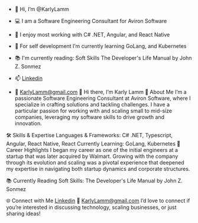 - 👋 Hi, I’m @KarlyLamm 
- 💻 I am a Software Engineering Consultant for Aviron Software
- 👀 I enjoy most working with C# .NET, Angular, and React Native
- 🌱 For self development I’m currently learning GoLang, and Kubernetes
- 📚 I'm currently reading: Soft Skills The Developer's Life Manual by John Z. Sonmez
- 📫 [Linkedin](https://www.linkedin.com/in/karly-lamm-0289a9141/) 

- 📧 KarlyLamm@gmail.com
👋 Hi there, I’m Karly Lamm
🌟 About Me
I’m a passionate Software Engineering Consultant at Aviron Software, where I specialize in crafting solutions and tackling challenges. I have a particular passion for working with and scaling small to mid-size companies, leveraging my software skills to drive growth and innovation.

🛠️ Skills & Expertise
Languages & Frameworks: C# .NET, Typescript, Angular, React Native, React
Currently Learning: GoLang, Kubernetes
🚀 Career Highlights
I began my career as one of the initial engineers at a startup that was later acquired by Walmart. Growing with the company through its evolution and scaling was a pivotal experience that deepened my expertise in navigating both startup dynamics and corporate structures.

📚 Currently Reading
Soft Skills: The Developer's Life Manual by John Z. Sonmez

🌐 Connect with Me
[Linkedin](https://www.linkedin.com/in/karly-lamm-0289a9141/) 
📧 KarlyLamm@gmail.com
I’d love to connect if you’re interested in discussing technology, scaling businesses, or just sharing ideas!

<!---
KarlyLamm/KarlyLamm is a ✨ special ✨ repository because its `README.md` (this file) appears on your GitHub profile.
You can click the Preview link to take a look at your changes.
--->
